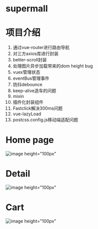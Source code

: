 # supermall

# 项目介绍
1. 通过vue-router进行路由导航
2. 对三方axios库进行封装
3. better-scroll封装
4. 处理图片异步加载带来的dom height bug
5. vuex管理状态
6. eventBus管理事件
7. 防抖debounce
8. keep-alive造车的问题
9. mixin
10. 插件化封装组件
11. Fastclick解决300ms问题
12. vue-lazyLoad
13. postcss.config.js移动端适配问题

# Home page
![image height="100px"](https://user-images.githubusercontent.com/96003103/163818926-0223b13c-d636-4221-a5cf-bebd41225008.png)

# Detail
![image height="100px"](https://user-images.githubusercontent.com/96003103/163818980-47769cf4-95cd-46cd-b6de-dce18563fa5f.png)

# Cart
![image height="100px"](https://user-images.githubusercontent.com/96003103/163819275-6cf142c2-dfce-4b9c-8820-3eee4e4ba391.png)
